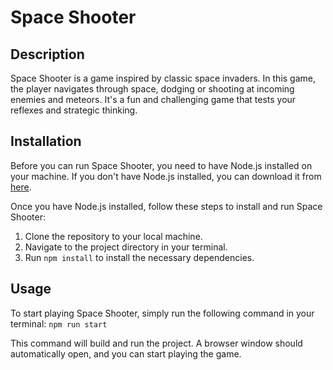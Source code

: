 # Space Shooter

## Description

Space Shooter is a game inspired by classic space invaders. In this game, the player navigates through space, dodging or shooting at incoming enemies and meteors. It's a fun and challenging game that tests your reflexes and strategic thinking.

## Installation

Before you can run Space Shooter, you need to have Node.js installed on your machine. If you don't have Node.js installed, you can download it from [here](https://nodejs.org/).

Once you have Node.js installed, follow these steps to install and run Space Shooter:

1. Clone the repository to your local machine.
2. Navigate to the project directory in your terminal.
3. Run `npm install` to install the necessary dependencies.

## Usage

To start playing Space Shooter, simply run the following command in your terminal:
`npm run start`

This command will build and run the project. A browser window should automatically open, and you can start playing the game.
